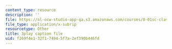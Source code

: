 ```yaml
---
content_type: resource
description: ''
file: https://ol-ocw-studio-app-qa.s3.amazonaws.com/courses/8-01sc-classical-mechanics-fall-2016/f269f4e132f174945f7a2ef390b446fd_jOPA3XY-V3U.srt
file_type: application/x-subrip
resourcetype: Other
title: 3play caption file
uid: f269f4e1-32f1-7494-5f7a-2ef390b446fd
---
```


